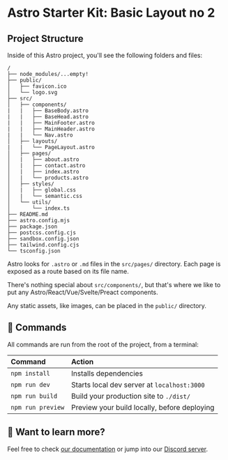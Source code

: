 # Astro Starter Kit: Basic Layout no 2

## Project Structure

Inside of this Astro project, you'll see the following folders and files:

```
/
├── node_modules/...empty!
├── public/
│   ├── favicon.ico
│   └── logo.svg
├── src/
│   ├── components/
|   |   ├── BaseBody.astro
|   |   ├── BaseHead.astro
|   |   ├── MainFooter.astro
|   |   ├── MainHeader.astro
|   |   └── Nav.astro
│   ├── layouts/
|   |   └── PageLayout.astro
│   ├── pages/
│   |   ├── about.astro
│   |   ├── contact.astro
│   |   ├── index.astro
│   |   └── products.astro
│   ├── styles/
│   |   ├── global.css
│   |   └── semantic.css
│   └── utils/
│       └── index.ts
├── README.md
├── astro.config.mjs
├── package.json
├── postcss.config.cjs
├── sandbox.config.json
├── tailwind.config.cjs
└── tsconfig.json
```

Astro looks for `.astro` or `.md` files in the `src/pages/` directory. Each page is exposed as a route based on its file name.

There's nothing special about `src/components/`, but that's where we like to put any Astro/React/Vue/Svelte/Preact components.

Any static assets, like images, can be placed in the `public/` directory.

## 🧞 Commands

All commands are run from the root of the project, from a terminal:

| Command           | Action                                       |
|:----------------  |:-------------------------------------------- |
| `npm install`     | Installs dependencies                        |
| `npm run dev`     | Starts local dev server at `localhost:3000`  |
| `npm run build`   | Build your production site to `./dist/`      |
| `npm run preview` | Preview your build locally, before deploying |

## 👀 Want to learn more?

Feel free to check [our documentation](https://github.com/withastro/astro) or jump into our [Discord server](https://astro.build/chat).

